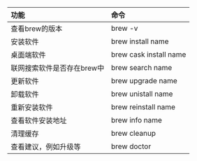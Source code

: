 | 功能 | 命令 |
| :--- | :--- |
| 查看brew的版本 | brew -v |
| 安装软件 | brew install name |
| 桌面端软件 | brew cask install name |
| 联网搜索软件是否存在brew中 | brew search name |
| 更新软件 | brew upgrade name  |
| 卸载软件 | brew unistall name |
| 重新安装软件 | brew reinstall name |
| 查看软件安装地址 | brew info name |
| 清理缓存 | brew cleanup |
| 查看建议，例如升级等 | brew doctor |
